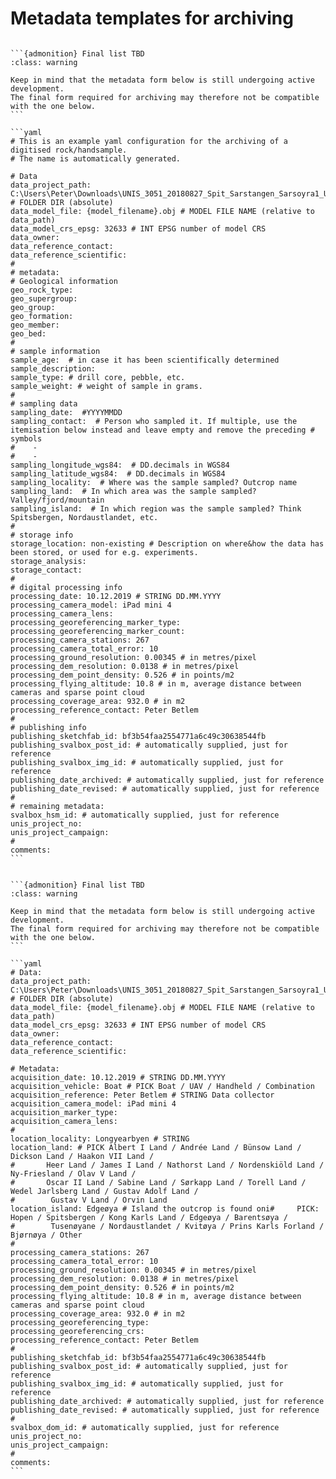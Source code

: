 # Metadata templates for archiving

````{tabbed} Hand-sized samples

```{admonition} Final list TBD
:class: warning

Keep in mind that the metadata form below is still undergoing active development.
The final form required for archiving may therefore not be compatible with the one below.
```

```yaml
# This is an example yaml configuration for the archiving of a digitised rock/handsample.
# The name is automatically generated.

# Data
data_project_path: C:\Users\Peter\Downloads\UNIS_3051_20180827_Spit_Sarstangen_Sarsoyra1_U # FOLDER DIR (absolute)
data_model_file: {model_filename}.obj # MODEL FILE NAME (relative to data_path)
data_model_crs_epsg: 32633 # INT EPSG number of model CRS
data_owner:
data_reference_contact:
data_reference_scientific:
#
# metadata:
# Geological information
geo_rock_type:
geo_supergroup:
geo_group:
geo_formation:
geo_member:
geo_bed:
#
# sample information
sample_age:  # in case it has been scientifically determined
sample_description:  
sample_type: # drill core, pebble, etc.
sample_weight: # weight of sample in grams.
#
# sampling data
sampling_date:  #YYYYMMDD
sampling_contact:  # Person who sampled it. If multiple, use the itemisation below instead and leave empty and remove the preceding # symbols
#    -
#    -
sampling_longitude_wgs84:  # DD.decimals in WGS84
sampling_latitude_wgs84:  # DD.decimals in WGS84
sampling_locality:  # Where was the sample sampled? Outcrop name
sampling_land:  # In which area was the sample sampled? Valley/fjord/mountain
sampling_island:  # In which region was the sample sampled? Think Spitsbergen, Nordaustlandet, etc.
#
# storage info
storage_location: non-existing # Description on where&how the data has been stored, or used for e.g. experiments.
storage_analysis:
storage_contact:
#
# digital processing info
processing_date: 10.12.2019 # STRING DD.MM.YYYY
processing_camera_model: iPad mini 4
processing_camera_lens:
processing_georeferencing_marker_type:
processing_georeferencing_marker_count:
processing_camera_stations: 267
processing_camera_total_error: 10
processing_ground_resolution: 0.00345 # in metres/pixel
processing_dem_resolution: 0.0138 # in metres/pixel
processing_dem_point_density: 0.526 # in points/m2
processing_flying_altitude: 10.8 # in m, average distance between cameras and sparse point cloud
processing_coverage_area: 932.0 # in m2
processing_reference_contact: Peter Betlem  
#
# publishing info
publishing_sketchfab_id: bf3b54faa2554771a6c49c30638544fb
publishing_svalbox_post_id: # automatically supplied, just for reference
publishing_svalbox_img_id: # automatically supplied, just for reference
publishing_date_archived: # automatically supplied, just for reference
publishing_date_revised: # automatically supplied, just for reference
#
# remaining metadata:
svalbox_hsm_id: # automatically supplied, just for reference
unis_project_no:
unis_project_campaign:
#
comments:
```
````

````{tabbed} Digital outcrop models

```{admonition} Final list TBD
:class: warning

Keep in mind that the metadata form below is still undergoing active development.
The final form required for archiving may therefore not be compatible with the one below.
```

```yaml
# Data:
data_project_path: C:\Users\Peter\Downloads\UNIS_3051_20180827_Spit_Sarstangen_Sarsoyra1_U # FOLDER DIR (absolute)
data_model_file: {model_filename}.obj # MODEL FILE NAME (relative to data_path)
data_model_crs_epsg: 32633 # INT EPSG number of model CRS
data_owner:
data_reference_contact:
data_reference_scientific:

# Metadata:
acquisition_date: 10.12.2019 # STRING DD.MM.YYYY
acquisition_vehicle: Boat # PICK Boat / UAV / Handheld / Combination
acquisition_reference: Peter Betlem # STRING Data collector
acquisition_camera_model: iPad mini 4
acquisition_marker_type:
acquisition_camera_lens:
#
location_locality: Longyearbyen # STRING
location_land: # PICK Albert I Land / Andrée Land / Bünsow Land / Dickson Land / Haakon VII Land /
#       Heer Land / James I Land / Nathorst Land / Nordenskiöld Land / Ny-Friesland / Olav V Land /
#       Oscar II Land / Sabine Land / Sørkapp Land / Torell Land / Wedel Jarlsberg Land / Gustav Adolf Land /
#        Gustav V Land / Orvin Land
location_island: Edgeøya # Island the outcrop is found oni#     PICK: Hopen / Spitsbergen / Kong Karls Land / Edgeøya / Barentsøya /
#        Tusenøyane / Nordaustlandet / Kvitøya / Prins Karls Forland / Bjørnøya / Other
#
processing_camera_stations: 267
processing_camera_total_error: 10
processing_ground_resolution: 0.00345 # in metres/pixel
processing_dem_resolution: 0.0138 # in metres/pixel
processing_dem_point_density: 0.526 # in points/m2
processing_flying_altitude: 10.8 # in m, average distance between cameras and sparse point cloud
processing_coverage_area: 932.0 # in m2
processing_georeferencing_type:
processing_georeferencing_crs:
processing_reference_contact: Peter Betlem
#
publishing_sketchfab_id: bf3b54faa2554771a6c49c30638544fb
publishing_svalbox_post_id: # automatically supplied, just for reference
publishing_svalbox_img_id: # automatically supplied, just for reference
publishing_date_archived: # automatically supplied, just for reference
publishing_date_revised: # automatically supplied, just for reference
#
svalbox_dom_id: # automatically supplied, just for reference
unis_project_no:
unis_project_campaign:
#
comments:
```
````
